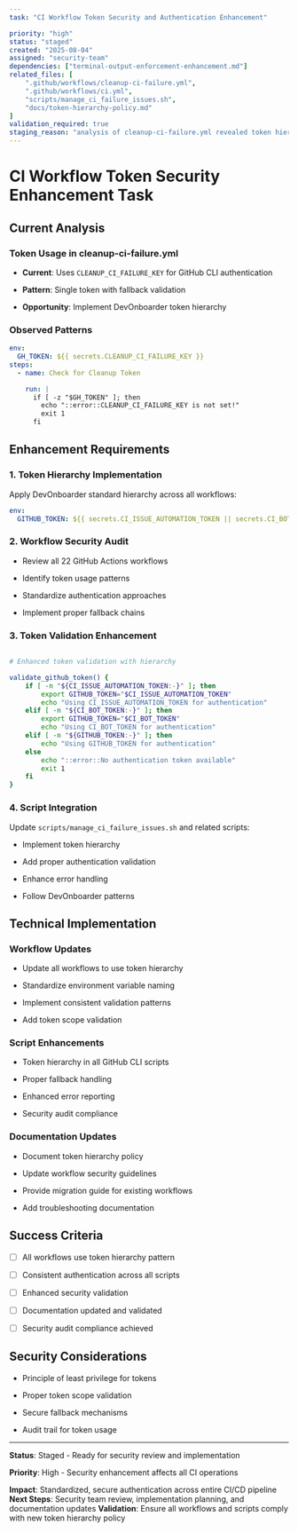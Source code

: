 ```yaml
---
task: "CI Workflow Token Security and Authentication Enhancement"

priority: "high"
status: "staged"
created: "2025-08-04"
assigned: "security-team"
dependencies: ["terminal-output-enforcement-enhancement.md"]
related_files: [
    ".github/workflows/cleanup-ci-failure.yml",
    ".github/workflows/ci.yml",
    "scripts/manage_ci_failure_issues.sh",
    "docs/token-hierarchy-policy.md"
]
validation_required: true
staging_reason: "analysis of cleanup-ci-failure.yml revealed token hierarchy implementation opportunities"
---
```


# CI Workflow Token Security Enhancement Task

## Current Analysis

### Token Usage in cleanup-ci-failure.yml

- **Current**: Uses `CLEANUP_CI_FAILURE_KEY` for GitHub CLI authentication

- **Pattern**: Single token with fallback validation

- **Opportunity**: Implement DevOnboarder token hierarchy

### Observed Patterns

```yaml
env:
  GH_TOKEN: ${{ secrets.CLEANUP_CI_FAILURE_KEY }}
steps:
  - name: Check for Cleanup Token

    run: |
      if [ -z "$GH_TOKEN" ]; then
        echo "::error::CLEANUP_CI_FAILURE_KEY is not set!"
        exit 1
      fi

```

## Enhancement Requirements

### 1. Token Hierarchy Implementation

Apply DevOnboarder standard hierarchy across all workflows:

```yaml
env:
  GITHUB_TOKEN: ${{ secrets.CI_ISSUE_AUTOMATION_TOKEN || secrets.CI_BOT_TOKEN || secrets.GITHUB_TOKEN }}

```

### 2. Workflow Security Audit

- Review all 22 GitHub Actions workflows

- Identify token usage patterns

- Standardize authentication approaches

- Implement proper fallback chains

### 3. Token Validation Enhancement

```bash

# Enhanced token validation with hierarchy

validate_github_token() {
    if [ -n "${CI_ISSUE_AUTOMATION_TOKEN:-}" ]; then
        export GITHUB_TOKEN="$CI_ISSUE_AUTOMATION_TOKEN"
        echo "Using CI_ISSUE_AUTOMATION_TOKEN for authentication"
    elif [ -n "${CI_BOT_TOKEN:-}" ]; then
        export GITHUB_TOKEN="$CI_BOT_TOKEN"
        echo "Using CI_BOT_TOKEN for authentication"
    elif [ -n "${GITHUB_TOKEN:-}" ]; then
        echo "Using GITHUB_TOKEN for authentication"
    else
        echo "::error::No authentication token available"
        exit 1
    fi
}

```

### 4. Script Integration

Update `scripts/manage_ci_failure_issues.sh` and related scripts:

- Implement token hierarchy

- Add proper authentication validation

- Enhance error handling

- Follow DevOnboarder patterns

## Technical Implementation

### Workflow Updates

- Update all workflows to use token hierarchy

- Standardize environment variable naming

- Implement consistent validation patterns

- Add token scope validation

### Script Enhancements

- Token hierarchy in all GitHub CLI scripts

- Proper fallback handling

- Enhanced error reporting

- Security audit compliance

### Documentation Updates

- Document token hierarchy policy

- Update workflow security guidelines

- Provide migration guide for existing workflows

- Add troubleshooting documentation

## Success Criteria

- [ ] All workflows use token hierarchy pattern

- [ ] Consistent authentication across all scripts

- [ ] Enhanced security validation

- [ ] Documentation updated and validated

- [ ] Security audit compliance achieved

## Security Considerations

- Principle of least privilege for tokens

- Proper token scope validation

- Secure fallback mechanisms

- Audit trail for token usage

---

**Status**: Staged - Ready for security review and implementation

**Priority**: High - Security enhancement affects all CI operations

**Impact**: Standardized, secure authentication across entire CI/CD pipeline
**Next Steps**: Security team review, implementation planning, and documentation updates
**Validation**: Ensure all workflows and scripts comply with new token hierarchy policy
